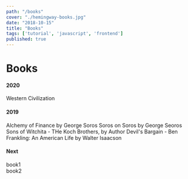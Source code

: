 ```yaml
---
path: "/books"
cover: "./hemingway-books.jpg"
date: "2018-10-15"
title: "Books"
tags: ['tutorial', 'javascript', 'frontend']
published: true
---
```


# Books
#### 2020
Western Civilization

#### 2019
Alchemy of Finance by George Soros
Soros on Soros by George Seoros
Sons of Witchita - THe Koch Brothers, by Author
Devil's Bargain - 
Ben Frankling: An American Life by Walter Isaacson

#### Next
book1  
book2
